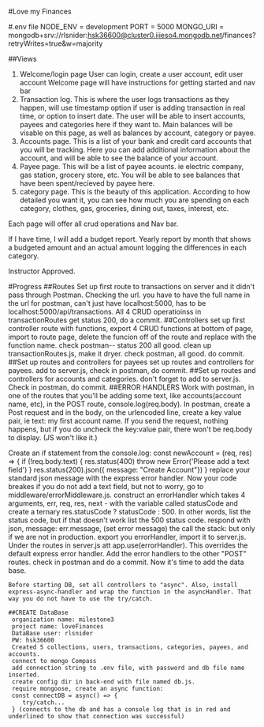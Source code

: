 #Love my Finances

#.env file
NODE_ENV = development
PORT = 5000
MONGO_URI = mongodb+srv://rlsnider:hsk36600@cluster0.iiieso4.mongodb.net/finances?retryWrites=true&w=majority

##Views
1. Welcome/login page
User can login, create a user account, edit user account 
Welcome page will have instructions for getting started and nav bar
2. Transaction log. This is where the user logs transactions as they happen, will use timestamp option if user is adding transaction in real time, or option to insert date. The user will be able to insert accounts, payees and categories here if they want to. Main balances will be visable on this page, as well as balances by account, category or payee.
3. Accounts page. This is a list of your bank and credit card accounts that you will be tracking. Here you can add additional information about the account, and will be able to see the balance of your account.
4. Payee page. This will be a list of payee acounts. ie electric company, gas station, grocery store, etc. You will be able to see balances that have been spent/recieved by payee here.
5. category page. This is the beauty of this application. According to how detailed you want it, you can see how much you are spending on each category, clothes, gas, groceries, dining out, taxes, interest, etc.
    

Each page will offer all crud operations and Nav bar.

If I have time, I will add a budget report. Yearly report by month that shows a budgeted amount and an actual amount logging the differences in each category. 

Instructor Approved.

#Progress
##Routes
Set up first route to transactions on server and it didn't pass through Postman. Checking the url.
you have to have the full name in the url for postman, can't just have localhost:5000, has to be localhost:5000/api/transactions. All 4 CRUD operatioinss in transactionRoutes get status 200, do a commit.
##Controllers
set up first controller route with functions, export 4 CRUD functions at bottom of page, import to route page, delete the funcion off of the route and replace with the function name. 
check postman-- status 200 all good.
clean up transactionRoutes.js, make it dryer. 
check postman, all good. 
do commit.
##Set up routes and controllers for payees
set up routes and controllers for payees. add to server.js, check in postman, do commit.
##Set up routes and controllers for accounts and categories. 
don't forget to add to server.js. Check in postman, do commit.
##ERROR HANDLERS
Work with postman, in one of the routes that you'll be adding some text, like accounts(account name, etc), in the POST route, console.log(req.body). In postman, create a Post request and in the body, on the urlencoded line, create a key value pair, ie text: my first account name.
If you send the request, nothing happens, but if you do uncheck the key:value pair, there won't be req.body to display. (JS won't like it.)

Create an if statement from the console.log: const newAccount = (req, res) => {
    if (!req.body.text) {
        res.status(400)
        throw new Error('Please add a text field')
    }
    res.status(200).json({ message: "Create Account"})
    }
    replace your standard json message with the express error handler. Now your code breakes if you do not add a text field, but not to worry, go to middleware/errorMiddleware.js.
    construct an errorHandler which takes 4 arguments, err, req, res, next -
    with the variable called statusCode and create a ternary res.statusCode ? statusCode : 500. In other words, list the status code, but if that doesn't work list the 500 status code. respond with json, message: err.message, (set error message) the call the stack: but only if we are not in production. export you errorHandler, import it to server.js. Under the routes in server.js att app.use(errorHandler). This overrides the default express error handler. Add the error handlers to the other "POST" routes.
    check in postman and do a commit. Now it's time to add the data base.

    Before starting DB, set all controllers to "async". Also, install express-async-handler and wrap the function in the asyncHandler. That way you do not have to use the try/catch.
    
    ##CREATE DataBase
     organization name: milestone3
     project name: loveFinances
     DataBase user: rlsnider
     PW: hsk36600
     Created 5 collections, users, transactions, categories, payees, and accounts.
     connect to mongo Compass
     add connection string to .env file, with password and db file name inserted.
     create config dir in back-end with file named db.js.
     require mongoose, create an async function:
     const connectDB = async() => {
        try/catch...
     } (connects to the db and has a console log that is in red and underlined to show that connection was successful)
     





